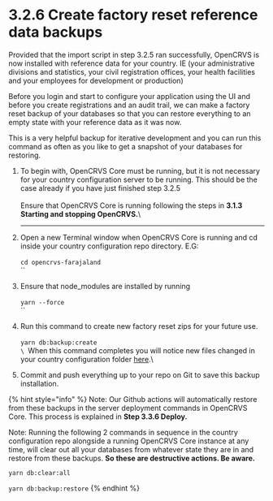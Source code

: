 # 3.2.6 Create factory reset reference data backups

Provided that the import script in step 3.2.5 ran successfully, OpenCRVS is now installed with  reference data for your country. IE (your administrative divisions and statistics, your civil registration offices, your health facilities and your employees for development or production)

Before you login and start to configure your application using the UI and before you create registrations and an audit trail, we can make a factory reset backup of your databases so that you can restore everything to an empty state with your reference data as it was now.

This is a very helpful backup for iterative development and you can run this command as often as you like to get a snapshot of your databases for restoring.

1. To begin with, OpenCRVS Core must be running, but it is not necessary for your country configuration server to be running.  This should be the case already if you have just finished step 3.2.5\
   \
   Ensure that OpenCRVS Core is running following the steps in **3.1.3 Starting and stopping OpenCRVS.**\
   ****
2. Open a new Terminal window when OpenCRVS Core is running and cd inside your country configuration repo directory.  E.G:\
   \
   `cd opencrvs-farajaland`\
   ``
3. Ensure that node\_modules are installed by running\
   \
   `yarn --force`\
   ``
4. Run this command  to create new factory reset zips for your future use. \
   \
   `yarn db:backup:create`\
   ``\
   ``When this command completes you will notice new files changed in your country configuration folder [here](https://github.com/opencrvs/opencrvs-farajaland/tree/master/backups).\

5. Commit and push everything up to your repo on Git to save this backup installation.&#x20;

{% hint style="info" %}
Note: Our Github actions will automatically restore from these backups in the server deployment commands in OpenCRVS Core. This process is explained in **Step 3.3.6 Deploy.**

Note: Running the following 2 commands in sequence in the country configuration repo alongside a running OpenCRVS Core instance at any time, will clear out all your databases from whatever state they are in and restore from these backups.  **So these are destructive actions. Be aware.**

`yarn db:clear:all`

`yarn db:backup:restore`&#x20;
{% endhint %}
